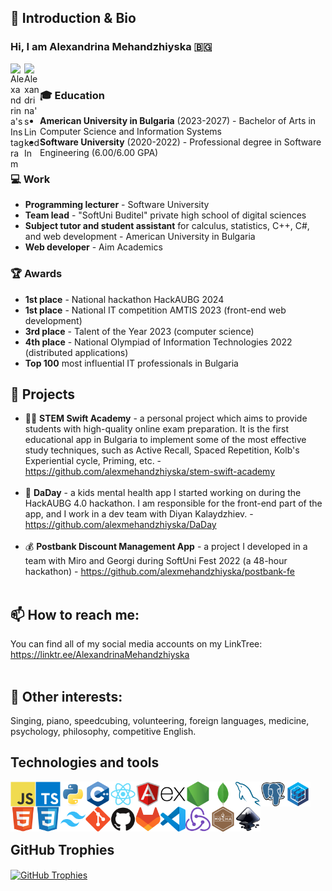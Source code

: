 
## 👋 Introduction & Bio
### Hi, I am Alexandrina Mehandzhiyska 🇧🇬
<a href="https://www.instagram.com/alexmehandzhiyska/">
  <img align="left" alt="Alexandrina's Instagram" width="22px" src="https://raw.githubusercontent.com/hussainweb/hussainweb/main/icons/instagram.png" />
</a>
<a href="https://www.linkedin.com/in/alex-mehandzhiyska/">
  <img align="left" alt="Alexandrina's LinkedIn" width="25px" src="https://github.com/gauravghongde/social-icons/blob/master/PNG/Color/LinkedIN.png" />
</a>
<br>

### 🎓 Education
- **American University in Bulgaria** (2023-2027) - Bachelor of Arts in Computer Science and Information Systems
- **Software University** (2020-2022) - Professional degree in Software Engineering (6.00/6.00 GPA)

### 💻 Work
- **Programming lecturer** - Software University
- **Team lead** - "SoftUni Buditel" private high school of digital sciences
- **Subject tutor and student assistant** for calculus, statistics, C++, C#, and web development - American University in Bulgaria
- **Web developer** - Aim Academics

### 🏆 Awards
- **1st place** - National hackathon HackAUBG 2024
- **1st place** - National IT competition AMTIS 2023 (front-end web development)
- **3rd place** - Talent of the Year 2023 (computer science)
- **4th place** - National Olympiad of Information Technologies 2022 (distributed applications)
- **Top 100** most influential IT professionals in Bulgaria

## 🔭 Projects
- 🧑‍🏫 **STEM Swift Academy** - a personal project which aims to provide students with high-quality online exam preparation. It is the first educational app in Bulgaria to implement some of the most effective study techniques, such as Active Recall, Spaced Repetition, Kolb's Experiential cycle, Priming, etc. - https://github.com/alexmehandzhiyska/stem-swift-academy<br><br> 
- 👧 **DaDay** - a kids mental health app I started working on during the HackAUBG 4.0 hackathon. I am responsible for the front-end part of the app, and I work in a dev team with Diyan Kalaydzhiev. - https://github.com/alexmehandzhiyska/DaDay<br><br> 
- 💰 **Postbank Discount Management App** - a project I developed in a team with Miro and Georgi during SoftUni Fest 2022 (a 48-hour hackathon) - https://github.com/alexmehandzhiyska/postbank-fe
<br><br>
## 📫 How to reach me:
You can find all of my social media accounts on my LinkTree: https://linktr.ee/AlexandrinaMehandzhiyska
<br><br>
## 🤹 Other interests: 
Singing, piano, speedcubing, volunteering, foreign languages, medicine, psychology, philosophy, competitive English.

## Technologies and tools

<img align="left" alt="javascript" width="40px" src="https://github.com/devicons/devicon/blob/master/icons/javascript/javascript-original.svg" />
<img align="left" alt="typescript" width="40px" src="https://github.com/devicons/devicon/blob/master/icons/typescript/typescript-original.svg" />
<img align="left" alt="python" width="40px" src="https://github.com/devicons/devicon/blob/master/icons/python/python-original.svg" />
<img align="left" alt="cplusplus" width="40px" src="https://github.com/devicons/devicon/blob/master/icons/cplusplus/cplusplus-original.svg" />
<img align="left" alt="react" width="40px" src="https://github.com/devicons/devicon/blob/master/icons/react/react-original.svg" />
<img align="left" alt="angular" width="40px" src="https://github.com/devicons/devicon/blob/master/icons/angularjs/angularjs-original.svg" />
<img align="left" alt="express" width="40px" src="https://github.com/devicons/devicon/blob/master/icons/express/express-original.svg" />
<img align="left" alt="nodejs" width="40px" src="https://github.com/devicons/devicon/blob/master/icons/nodejs/nodejs-original.svg" />
<img align="left" alt="mongodb" width="40px" src="https://github.com/devicons/devicon/blob/master/icons/mongodb/mongodb-original.svg" />
<img align="left" alt="mysql" width="40px" src="https://github.com/devicons/devicon/blob/master/icons/mysql/mysql-original.svg" />
<img align="left" alt="postgresql" width="40px" src="https://github.com/devicons/devicon/blob/master/icons/postgresql/postgresql-original.svg" />
<img align="left" alt="sequelize" width="40px" src="https://github.com/devicons/devicon/blob/master/icons/sequelize/sequelize-original.svg" />
<img align="left" alt="html" width="40px" src="https://github.com/devicons/devicon/blob/master/icons/html5/html5-original.svg" />
<img align="left" alt="css" width="40px" src="https://github.com/devicons/devicon/blob/master/icons/css3/css3-original.svg" />
<img align="left" alt="tailwind" width="40px" src="https://github.com/devicons/devicon/blob/master/icons/tailwindcss/tailwindcss-original.svg" />
<img align="left" alt="git" width="40px" src="https://github.com/devicons/devicon/blob/master/icons/git/git-original.svg" />
<img align="left" alt="github" width="40px" src="https://github.com/devicons/devicon/blob/master/icons/github/github-original.svg" />
<img align="left" alt="gitlab" width="40px" src="https://github.com/devicons/devicon/blob/master/icons/gitlab/gitlab-original.svg" />
<img align="left" alt="heroku" width="40px" src="https://github.com/devicons/devicon/blob/master/icons/vscode/vscode-original.svg" />
<img align="left" alt="redux" width="40px" src="https://github.com/devicons/devicon/blob/master/icons/redux/redux-original.svg" />
<img align="left" alt="mocha" width="40px" src="https://github.com/devicons/devicon/blob/v2.14.0/icons/mocha/mocha-plain.svg" />
<img align="left" alt="inkscape" width="40px" src="https://github.com/devicons/devicon/blob/master/icons/inkscape/inkscape-original.svg" />
<br><br><br><br>

## GitHub Trophies


<a href="#"><img align="center" src="https://github-profile-trophy.vercel.app/?username=alexmehandzhiyska&column=7" alt="GitHub Trophies" /></a>

<!--
**alexmehandzhiyska/alexmehandzhiyska** is a ✨ _special_ ✨ repository because its `README.md` (this file) appears on your GitHub profile.

Here are some ideas to get you started:

- 🔭 I’m currently working on ...
- 🌱 I’m currently learning ...
- 👯 I’m looking to collaborate on ...
- 🤔 I’m looking for help with ...
- 💬 Ask me about ...
- 📫 How to reach me: ...
- 😄 Pronouns: ...
- ⚡ Fun fact: ...
-->
